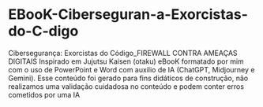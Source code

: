 # EBooK-Ciberseguran-a-Exorcistas-do-C-digo
Cibersegurança: Exorcistas do Código_FIREWALL CONTRA AMEAÇAS DIGITAIS
Inspirado em Jujutsu Kaisen (otaku) 
eBooK formatado por mim com o uso de PowerPoint e Word com auxilio de IA (ChatGPT, Midjourney e Gemini).
Esse conteúdo foi gerado para fins didáticos de construção, não realizamos uma validação cuidadosa no conteúdo e podem conter erros cometidos por uma IA
